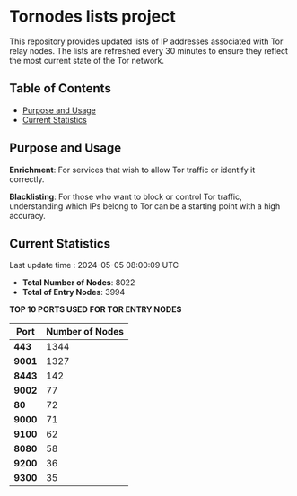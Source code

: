 # Tornodes lists project

This repository provides updated lists of IP addresses associated with Tor relay nodes. The lists are refreshed every 30 minutes to ensure they reflect the most current state of the Tor network.

## Table of Contents

- [Purpose and Usage](#purpose-and-usage)
- [Current Statistics](#current-statistics)


## Purpose and Usage

**Enrichment**: For services that wish to allow Tor traffic or identify it correctly.

**Blacklisting**: For those who want to block or control Tor traffic, understanding which IPs belong to Tor can be a starting point with a high accuracy.

## Current Statistics

Last update time : 2024-05-05 08:00:09 UTC

- **Total Number of Nodes**: 8022
- **Total of Entry Nodes**: 3994

**TOP 10 PORTS USED FOR TOR ENTRY NODES**

| **Port** | **Number of Nodes** |
|------|-----------------|
| **443**   | 1344  |
| **9001**   | 1327  |
| **8443**   | 142  |
| **9002**   | 77  |
| **80**   | 72  |
| **9000**   | 71  |
| **9100**   | 62  |
| **8080**   | 58  |
| **9200**   | 36  |
| **9300**   | 35  |

